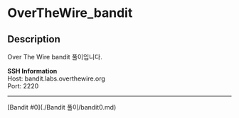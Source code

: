 # OverTheWire_bandit
## Description

Over The Wire bandit 풀이입니다.

**SSH Information**     
Host: bandit.labs.overthewire.org   
Port: 2220

------------------
[Bandit #0](./Bandit 풀이/bandit0.md)

